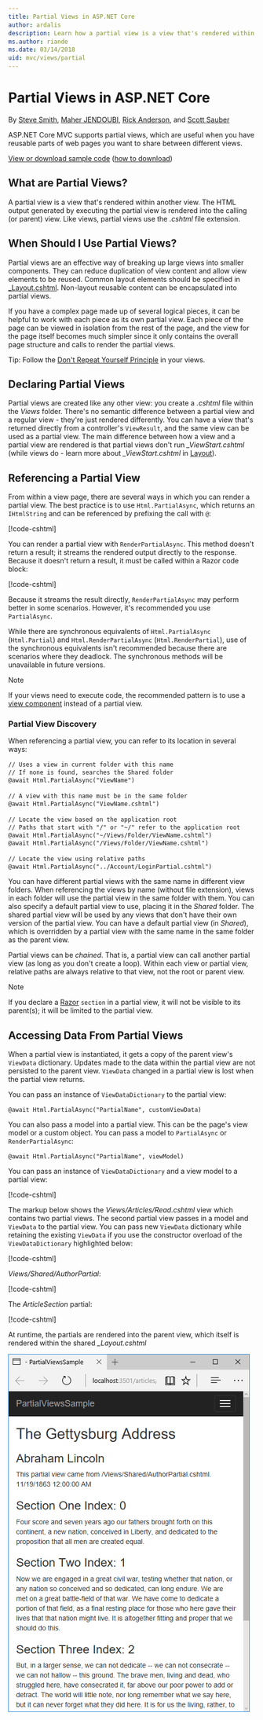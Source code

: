 ```yaml
---
title: Partial Views in ASP.NET Core
author: ardalis
description: Learn how a partial view is a view that's rendered within another view and when they should be used in ASP.NET Core apps.
ms.author: riande
ms.date: 03/14/2018
uid: mvc/views/partial
---
```

# Partial Views in ASP.NET Core

By [Steve Smith](https://ardalis.com/), [Maher JENDOUBI](https://twitter.com/maherjend), [Rick Anderson](https://twitter.com/RickAndMSFT), and [Scott Sauber](https://twitter.com/scottsauber)

ASP.NET Core MVC supports partial views, which are useful when you have reusable parts of web pages you want to share between different views.

[View or download sample code](https://github.com/aspnet/Docs/tree/master/aspnetcore/mvc/views/partial/sample) ([how to download](xref:tutorials/index#how-to-download-a-sample))

## What are Partial Views?

A partial view is a view that's rendered within another view. The HTML output generated by executing the partial view is rendered into the calling (or parent) view. Like views, partial views use the *.cshtml* file extension.

## When Should I Use Partial Views?

Partial views are an effective way of breaking up large views into smaller components. They can reduce duplication of view content and allow view elements to be reused. Common layout elements should be specified in [_Layout.cshtml](layout.md). Non-layout reusable content can be encapsulated into partial views.

If you have a complex page made up of several logical pieces, it can be helpful to work with each piece as its own partial view. Each piece of the page can be viewed in isolation from the rest of the page, and the view for the page itself becomes much simpler since it only contains the overall page structure and calls to render the partial views.

Tip: Follow the [Don't Repeat Yourself Principle](http://deviq.com/don-t-repeat-yourself/) in your views.

## Declaring Partial Views

Partial views are created like any other view: you create a *.cshtml* file within the *Views* folder. There's no semantic difference between a partial view and a regular view - they're just rendered differently. You can have a view that's returned directly from a controller's `ViewResult`, and the same view can be used as a partial view. The main difference between how a view and a partial view are rendered is that partial views don't run *_ViewStart.cshtml* (while views do - learn more about *_ViewStart.cshtml* in [Layout](layout.md)).

## Referencing a Partial View

From within a view page, there are several ways in which you can render a partial view. The best practice is to use `Html.PartialAsync`, which returns an `IHtmlString` and can be referenced by prefixing the call with `@`:

[!code-cshtml[](partial/sample/src/PartialViewsSample/Views/Home/About.cshtml?range=8)]

You can render a partial view with `RenderPartialAsync`. This method doesn't return a result; it streams the rendered output directly to the response. Because it doesn't return a result, it must be called within a Razor code block:

[!code-cshtml[](partial/sample/src/PartialViewsSample/Views/Home/About.cshtml?range=11-13)]

Because it streams the result directly, `RenderPartialAsync` may perform better in some scenarios. However, it's recommended you use `PartialAsync`.

While there are synchronous equivalents of `Html.PartialAsync` (`Html.Partial`) and `Html.RenderPartialAsync` (`Html.RenderPartial`), use of the synchronous equivalents isn't recommended because there are scenarios where they deadlock. The synchronous methods will be unavailable in future versions.

> [!NOTE]
> If your views need to execute code, the recommended pattern is to use a [view component](view-components.md) instead of a partial view.

### Partial View Discovery

When referencing a partial view, you can refer to its location in several ways:

```cshtml
// Uses a view in current folder with this name
// If none is found, searches the Shared folder
@await Html.PartialAsync("ViewName")

// A view with this name must be in the same folder
@await Html.PartialAsync("ViewName.cshtml")

// Locate the view based on the application root
// Paths that start with "/" or "~/" refer to the application root
@await Html.PartialAsync("~/Views/Folder/ViewName.cshtml")
@await Html.PartialAsync("/Views/Folder/ViewName.cshtml")

// Locate the view using relative paths
@await Html.PartialAsync("../Account/LoginPartial.cshtml")
```

You can have different partial views with the same name in different view folders. When referencing the views by name (without file extension), views in each folder will use the partial view in the same folder with them. You can also specify a default partial view to use, placing it in the *Shared* folder. The shared partial view will be used by any views that don't have their own version of the partial view. You can have a default partial view (in *Shared*), which is overridden by a partial view with the same name in the same folder as the parent view.

Partial views can be *chained*. That is, a partial view can call another partial view (as long as you don't create a loop). Within each view or partial view, relative paths are always relative to that view, not the root or parent view.

> [!NOTE]
> If you declare a [Razor](razor.md) `section` in a partial view, it will not be visible to its parent(s); it will be limited to the partial view.

## Accessing Data From Partial Views

When a partial view is instantiated, it gets a copy of the parent view's `ViewData` dictionary. Updates made to the data within the partial view are not persisted to the parent view. `ViewData` changed in a partial view is lost when the partial view returns.

You can pass an instance of `ViewDataDictionary` to the partial view:

```cshtml
@await Html.PartialAsync("PartialName", customViewData)
```

You can also pass a model into a partial view. This can be the page's view model or a custom object. You can pass a model to `PartialAsync` or `RenderPartialAsync`:

```cshtml
@await Html.PartialAsync("PartialName", viewModel)
```

You can pass an instance of `ViewDataDictionary` and a view model to a partial view:

[!code-cshtml[](partial/sample/src/PartialViewsSample/Views/Articles/Read.cshtml?range=15-16)]

The markup below shows the *Views/Articles/Read.cshtml* view which contains two partial views. The second partial view passes in a model and `ViewData` to the partial view. You can pass new `ViewData` dictionary while retaining the existing `ViewData` if you use the constructor overload of the `ViewDataDictionary` highlighted below:

[!code-cshtml[](partial/sample/src/PartialViewsSample/Views/Articles/Read.cshtml)]

*Views/Shared/AuthorPartial*:

[!code-cshtml[](partial/sample/src/PartialViewsSample/Views/Shared/AuthorPartial.cshtml)]

The *ArticleSection* partial:

[!code-cshtml[](partial/sample/src/PartialViewsSample/Views/Articles/ArticleSection.cshtml)]

At runtime, the partials are rendered into the parent view, which itself is rendered within the shared *_Layout.cshtml*

![partial view output](partial/_static/output.png)
